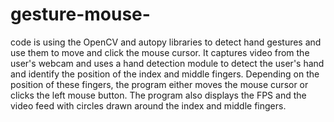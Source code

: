 # gesture-mouse-
code is using the OpenCV and autopy libraries to detect hand gestures and use them to move and click the mouse cursor. It captures video from the user's webcam and uses a hand detection module to detect the user's hand and identify the position of the index and middle fingers. Depending on the position of these fingers, the program either moves the mouse cursor or clicks the left mouse button. The program also displays the FPS and the video feed with circles drawn around the index and middle fingers.
